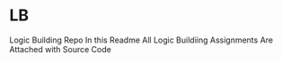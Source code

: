# LB
Logic Building Repo
In this Readme All Logic Buildiing Assignments Are Attached with Source Code
